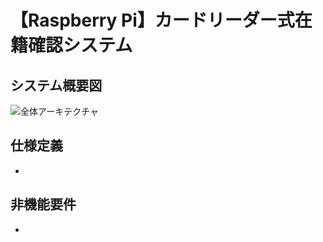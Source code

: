 # 【Raspberry Pi】カードリーダー式在籍確認システム

## システム概要図

![全体アーキテクチャ](https://github.com/user-attachments/assets/2a4cf456-bd76-4c6e-b9d5-55bdd2c8abe8)

## 仕様定義

- 

## 非機能要件

- 
